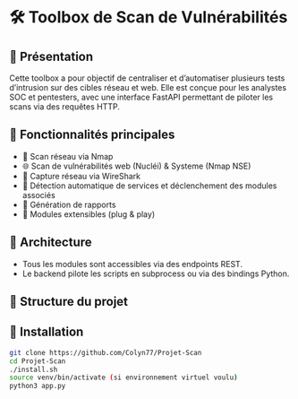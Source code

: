 # 🛠️ Toolbox de Scan de Vulnérabilités

## 📌 Présentation

Cette toolbox a pour objectif de centraliser et d’automatiser plusieurs tests d’intrusion sur des cibles réseau et web. Elle est conçue pour les analystes SOC et pentesters, avec une interface FastAPI permettant de piloter les scans via des requêtes HTTP.

## 🚀 Fonctionnalités principales

- 🔎 Scan réseau via Nmap
- 🌐 Scan de vulnérabilités web (Nucléi) & Systeme (Nmap NSE)
- 🦈 Capture réseau via WireShark
- 🧠 Détection automatique de services et déclenchement des modules associés
- 📁 Génération de rapports
- 🧰 Modules extensibles (plug & play)

## 🧱 Architecture


- Tous les modules sont accessibles via des endpoints REST.
- Le backend pilote les scripts en subprocess ou via des bindings Python.

## 📂 Structure du projet


## 🧪 Installation

```bash
git clone https://github.com/Colyn77/Projet-Scan
cd Projet-Scan
./install.sh
source venv/bin/activate (si environnement virtuel voulu)
python3 app.py

